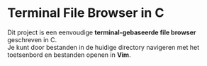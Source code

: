# Terminal File Browser in C

Dit project is een eenvoudige **terminal-gebaseerde file browser** geschreven in C.  
Je kunt door bestanden in de huidige directory navigeren met het toetsenbord en bestanden openen in **Vim**.

